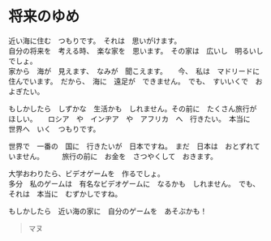 将来のゆめ
=======

近い海に住む　つもりです。　それは　思いがけます。  
自分の将来を　考える時、　楽な家を　思います。　その家は　広いし　明るいし　でしょ。  
家から　海が　見えます、　なみが　聞こえます。  　
今、　私は　マドリードに　住んでいます。　だから、　海に　遠足が　できません。　でも、　すいいくで　およぎたい。  


もしかしたら　しずかな　生活かも　しれません。その前に　たくさん旅行が　ほしい。  　
ロシア　や　インヂア　や　アフリカ　へ　行きたい。　本当に　世界へ　いく　つもりです。  

世界で　一番の　国に　行きたいが　日本ですね。　まだ　日本は　おとずれて　いません。  　　
旅行の前に　お金を　さつやくして　おきます。  　

大学おわりたら、ビデオゲームを　作るでしょ。  
多分　私のゲームは　有名なビデオゲームに　なるかも　しれません。　でも、それは　本当に　むずかしですね。  

もしかしたら　近い海の家に　自分のゲームを　あそぶかも！  


>マヌ